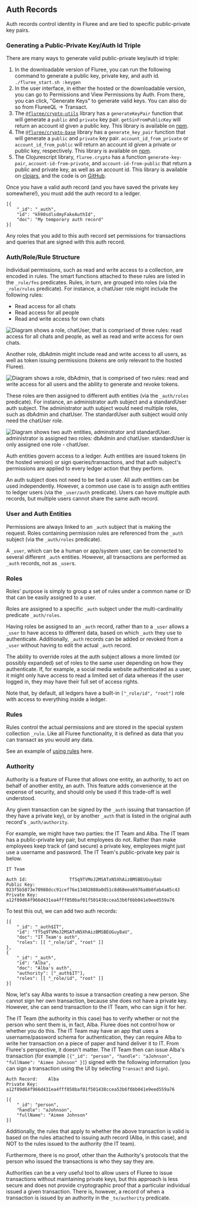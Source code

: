 ## Auth Records

Auth records control identity in Fluree and are tied to specific public-private key pairs. 

### Generating a Public-Private Key/Auth Id Triple

There are many ways to generate valid public-private key/auth id triple:

1. In the downloadable version of Fluree, you can run the following command to generate a public key, private key, and auth id. `./fluree_start.sh :keygen`
2. In the user interface, in either the hosted or the downloadable version, you can go to Permissions and View Permissions by Auth. From there, you can click, "Generate Keys" to generate valid keys. You can also do so from FlureeQL -> Transact.
3. The <a href="https://github.com/fluree/crypto-utils" target="_blank">`@fluree/crypto-utils`</a> library has a `generateKeyPair` function that will generate a `public` and `private` key pair. `getSinFromPublicKey` will return an account id given a public key. This library is available on <a href="https://www.npmjs.com/package/@fluree/crypto-utils" target="_blank">npm</a>.
4. The <a href="https://github.com/fluree/crypto-base" target="_blank">`@fluree/crypto-base`</a> library has a `generate_key_pair` function that will generate a `public` and `private` key pair. `account_id_from_private` or `account_id_from_public` will return an account id given a private or public key, respectively. This library is available on <a href="https://www.npmjs.com/package/@fluree/crypto-base" target="_blank">npm</a>.
5. The Clojurescript library, `fluree.crypto` has a function `generate-key-pair`, `account-id-from-private`, and `account-id-from-public` that return a public and private key, as well as an account id. This library is available on <a href="https://clojars.org/fluree.crypto" target="_blank">clojars</a>, and the code is on <a href="https://github.com/fluree/fluree.crypto" target="_blank">GitHub</a>.

Once you have a valid auth record (and you have saved the private key somewhere!), you must add the auth record to a ledger. 

```all
[{
    "_id": "_auth",
    "id": "kh90sdlsdmyFakeAuthId",
    "doc": "My temporary auth record"
}]
```

Any roles that you add to this auth record set permissions for transactions and queries that are signed with this auth record. 

### Auth/Role/Rule Structure

Individual permissions, such as read and write access to a collection, are encoded in rules. The smart functions attached to these rules are listed in the `_rule/fns` predicates. Rules, in turn, are grouped into roles (via the `_role/rules` predicate). For instance, a chatUser role might include the following rules:

- Read access for all chats
- Read access for all people
- Read and write access for own chats

<p class="text-center">
    <img src="https://s3.amazonaws.com/fluree-docs/roleChatUser.svg" alt="Diagram shows a role, chatUser, that is comprised of three rules: read access for all chats and people, as well as read and write access for own chats.">
</p>

Another role, dbAdmin might include read and write access to all users, as well as token issuing permissions (tokens are only relevant to the hosted Fluree).

<p class="text-center">
    <img src="https://s3.amazonaws.com/fluree-docs/roleDbAdmin.svg" alt="Diagram shows a role, dbAdmin, that is comprised of two rules: read and write access for all users and the ability to generate and revoke tokens.">
</p>

These roles are then assigned to different auth entities (via the `_auth/roles` predicate). For instance, an administrator auth subject and a standardUser auth subject. The administrator auth subject would need multiple roles, such as dbAdmin and chatUser. The standardUser auth subject would only need the chatUser role.

<p class="text-center">
    <img src="https://s3.amazonaws.com/fluree-docs/authEntities.svg" alt="Diagram shows two auth entities, adminstrator and standardUser. administrator is assigned two roles: dbAdmin and chatUser. standardUser is only assigned one role - chatUser.">
</p>

Auth entities govern access to a ledger. Auth entities are issued tokens (in the hosted version) or sign queries/transactions, and that auth subject's permissions are applied to every ledger action that they perform. 

An auth subject does not need to be tied a user. All auth entities can be used independently. However, a common use case is to assign auth entities to ledger users (via the `_user/auth` predicate). Users can have multiple auth records, but multiple users cannot share the same auth record.


### User and Auth Entities

Permissions are always linked to an `_auth` subject that is making the request. Roles containing permission rules are referenced from the `_auth` subject (via the `_auth/roles` predicate).

A `_user`, which can be a human or app/system user, can be connected to several different `_auth` entities. However, all transactions are performed as `_auth` records, not as `_user`s.

### Roles

Roles' purpose is simply to group a set of rules under a common name or ID that can be easily assigned to a user.

Roles are assigned to a specific `_auth` subject under the multi-cardinality predicate `_auth/roles`.

Having roles be assigned to an `_auth` record, rather than to a `_user` allows a `_user` to have access to different data, based on which `_auth` they use to authenticate. Additionally, `_auth` records can be added or revoked from a `_user` without having to edit the actual `_auth` record. 

The ability to override roles at the auth subject allows a more limited (or possibly expanded) set of roles to the same user depending on how they authenticate. If, for example, a social media website authenticated as a user, it might only have access to read a limited set of data whereas if the user logged in, they may have their full set of access rights.

 Note that, by default, all ledgers have a built-in `["_role/id", "root"]` role with access to everything inside a ledger.

### Rules

Rules control the actual permissions and are stored in the special system collection `_rule`. Like all Fluree functionality, it is defined as data that you can transact as you would any data. 

See an example of [using rules](/guides/smart-functions/rule-example) here. 

### Authority

Authority is a feature of Fluree that allows one entity, an authority, to act on behalf of another entity, an auth. This feature adds convenience at the expense of security, and should only be used if this trade-off is well understood. 

Any given transaction can be signed by the `_auth` issuing that transaction (if they have a private key), or by another `_auth` that is listed in the original auth record's `_auth/authority`. 

For example, we might have two parties: the IT Team and Alba. The IT team has a public-private key pair, but employees do not. Rather than make employees keep track of (and secure) a private key, employees might just use a username and password. The IT Team's public-private key pair is below. 

```all
IT Team

Auth Id:                Tf5q9TVMoJ2MSATxN5XhAizBMSBEUGuy8aU
Public Key:             023f5b5873e70988dcc91cef76e13402888a0d51c8d68eea6976a8b0fab4a05c43
Private Key:            a12f89d64f966d431ea4fff850baf01f501438ccea53b6f6bb041e9eed559a76
```

To test this out, we can add two auth records:

```all
[{
    "_id": "_auth$IT",
    "id": "Tf5q9TVMoJ2MSATxN5XhAizBMSBEUGuy8aU",
    "doc": "IT Team's auth",
    "roles": [[ "_role/id", "root" ]]
},
{
    "_id": "_auth",
    "id": "Alba",
    "doc": "Alba's auth",
    "authority": ["_auth$IT"],
    "roles": [[ "_role/id", "root" ]]
}]
```

Now, let's say Alba wants to issue a transaction creating a new person. She cannot sign her own transaction, because she does not have a private key. However, she can send transaction to the IT Team, who can sign it for her. 

The IT Team (the authority in this case) has to verify whether or not the person who sent them is, in fact, Alba. Fluree does not control how or whether you do this. The IT Team may have an app that uses a username/password schema for authentication, they can require Alba to write her transaction on a piece of paper and hand deliver it to IT. From Fluree's perspective, it doesn't matter. The IT Team then can issue Alba's transaction (for example `[{"_id": "person", "handle": "aJohnson", "fullName": "Aimee Johnson" }]`) signed with the following information (you can sign a transaction using the UI by selecting `Transact` and `Sign`).


```all
Auth Record:    Alba
Private Key:    a12f89d64f966d431ea4fff850baf01f501438ccea53b6f6bb041e9eed559a76

[{
    "_id": "person", 
    "handle": "aJohnson", 
    "fullName": "Aimee Johnson" 
}]
```

Additionally, the rules that apply to whether the above transaction is valid is based on the rules attached to issuing auth record (Alba, in this case), and NOT to the rules issued to the authority (the IT team). 

Furthermore, there is no proof, other than the Authority's protocols that the person who issued the transactions is who they say they are. 

Authorities can be a very useful tool to allow users of Fluree to issue transactions without maintaining private keys, but this approach is less secure and does not provide cryptographic proof that a particular individual issued a given transaction. There is, however, a record of when a transaction is issued by an authority in the `_tx/authority` predicate.


